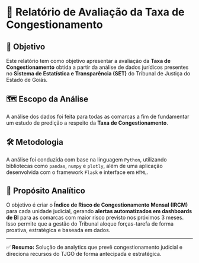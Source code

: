 # 📝 Relatório de Avaliação da Taxa de Congestionamento 

## 🎯 Objetivo

Este relatório tem como objetivo apresentar a avaliação da **Taxa de Congestionamento** obtida a partir da análise de dados jurídicos presentes no **Sistema de Estatística e Transparência (SET)** do Tribunal de Justiça do Estado de Goiás.

## 🗺️ Escopo da Análise

A análise dos dados foi feita para todas as comarcas a fim de fundamentar um estudo de predição a respeito da **Taxa de Congestionamento**.

## 🛠️ Metodologia

A análise foi conduzida com base na linguagem `Python`, utilizando bibliotecas como `pandas`, `numpy` e `plotly`, além de uma aplicação desenvolvida com o framework `Flask` e interface em `HTML`.

## 🎯 Propósito Analítico

O objetivo é criar o **Índice de Risco de Congestionamento Mensal (IRCM)** para cada unidade judicial, gerando **alertas automatizados em dashboards de BI** para as comarcas com maior risco previsto nos próximos 3 meses. Isso permite que a gestão do Tribunal aloque forças-tarefa de forma proativa, estratégica e baseada em dados.

--- 

✅ **Resumo:** Solução de analytics que prevê congestionamento judicial e direciona recursos do TJGO de forma antecipada e estratégica.


